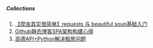 ##### Collections

1. [【爬虫其实很简单】requests 与 beautiful soup基础入门](http://www.jianshu.com/p/9c266216957b)
2. [Github静态博客SPA架构构建心得](https://yj1028.me/article/[Blog]%20Github%E9%9D%99%E6%80%81%E5%8D%9A%E5%AE%A2SPA%E6%9E%B6%E6%9E%84%E6%9E%84%E5%BB%BA%E5%BF%83%E5%BE%97.html?t=1501342226000)
3. [高德API+Python解决租房问题](https://zhuanlan.zhihu.com/p/21883516)
